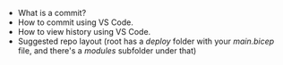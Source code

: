 - What is a commit?
- How to commit using VS Code.
- How to view history using VS Code.
- Suggested repo layout (root has a _deploy_ folder with your _main.bicep_ file, and there's a _modules_ subfolder under that)